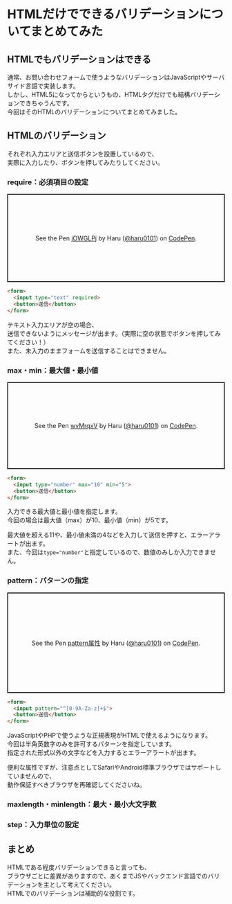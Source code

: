 # HTMLだけでできるバリデーションについてまとめてみた  

## HTMLでもバリデーションはできる  
通常、お問い合わせフォームで使うようなバリデーションはJavaScriptやサーバサイド言語で実装します。  
しかし、HTML5になってからというもの、HTMLタグだけでも結構バリデーションできちゃうんです。  
今回はそのHTMLのバリデーションについてまとめてみました。  

## HTMLのバリデーション  
それぞれ入力エリアと送信ボタンを設置しているので、  
実際に入力したり、ボタンを押してみたりしてください。  

### require：必須項目の設定  
<p class="codepen" data-height="204" data-theme-id="light" data-default-tab="html,result" data-user="haru0101" data-slug-hash="jOWGLPj" style="height: 204px; box-sizing: border-box; display: flex; align-items: center; justify-content: center; border: 2px solid; margin: 1em 0; padding: 1em;" data-pen-title="jOWGLPj">
  <span>See the Pen <a href="https://codepen.io/haru0101/pen/jOWGLPj">
  jOWGLPj</a> by Haru (<a href="https://codepen.io/haru0101">@haru0101</a>)
  on <a href="https://codepen.io">CodePen</a>.</span>
</p>
<script async src="https://static.codepen.io/assets/embed/ei.js"></script>

```html
<form>
  <input type="text" required>
  <button>送信</button>
</form>
```

テキスト入力エリアが空の場合、  
送信できないようにメッセージが出ます。（実際に空の状態でボタンを押してみてください！）  
また、未入力のままフォームを送信することはできません。  

### max・min：最大値・最小値  
<p class="codepen" data-height="201" data-theme-id="light" data-default-tab="html,result" data-user="haru0101" data-slug-hash="wvMrqxV" style="height: 201px; box-sizing: border-box; display: flex; align-items: center; justify-content: center; border: 2px solid; margin: 1em 0; padding: 1em;" data-pen-title="wvMrqxV">
  <span>See the Pen <a href="https://codepen.io/haru0101/pen/wvMrqxV">
  wvMrqxV</a> by Haru (<a href="https://codepen.io/haru0101">@haru0101</a>)
  on <a href="https://codepen.io">CodePen</a>.</span>
</p>
<script async src="https://static.codepen.io/assets/embed/ei.js"></script>

```html
<form>
  <input type="number" max="10" min="5">
  <button>送信</button>
</form>
```

入力できる最大値と最小値を指定します。  
今回の場合は最大値（max）が10、最小値（min）が5です。  

最大値を超える11や、最小値未満の4などを入力して送信を押すと、エラーアラートが出ます。  
また、今回は`type="number"`と指定しているので、数値のみしか入力できません。  

### pattern：パターンの指定  
<p class="codepen" data-height="232" data-theme-id="light" data-default-tab="html,result" data-user="haru0101" data-slug-hash="GRoQRNg" style="height: 232px; box-sizing: border-box; display: flex; align-items: center; justify-content: center; border: 2px solid; margin: 1em 0; padding: 1em;" data-pen-title="pattern属性">
  <span>See the Pen <a href="https://codepen.io/haru0101/pen/GRoQRNg">
  pattern属性</a> by Haru (<a href="https://codepen.io/haru0101">@haru0101</a>)
  on <a href="https://codepen.io">CodePen</a>.</span>
</p>
<script async src="https://static.codepen.io/assets/embed/ei.js"></script>

```html
<form>
  <input pattern="^[0-9A-Za-z]+$">
  <button>送信</button>
</form>
```

JavaScriptやPHPで使うような正規表現がHTMLで使えるようになります。  
今回は半角英数字のみを許可するパターンを指定しています。  
指定された形式以外の文字などを入力するとエラーアラートが出ます。  

便利な属性ですが、注意点としてSafariやAndroid標準ブラウザではサポートしていませんので、  
動作保証すべきブラウザを再確認してくださいね。  

### maxlength・minlength：最大・最小大文字数  


### step：入力単位の設定  

## まとめ  
HTMLである程度バリデーションできると言っても、  
ブラウザごとに差異がありますので、あくまでJSやバックエンド言語でのバリデーションを主として考えてください。  
HTMLでのバリデーションは補助的な役割です。  
